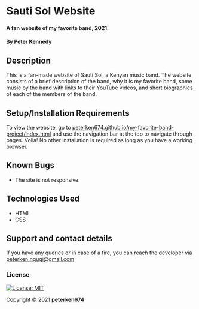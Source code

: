 # Sauti Sol Website
#### A fan website of my favorite band, 2021.
#### By **Peter Kennedy**
## Description
This is a fan-made website of Sauti Sol, a Kenyan music band. The website consists of a brief description of the band, why it is my favorite band, some music by the band with links to their YouTube videos, and short biographies of each of the members of the band.
## Setup/Installation Requirements
To view the website, go to [peterken674.github.io/my-favorite-band-project/index.html](https://peterken674.github.io/my-favorite-band-project/index.html) and use the navigation bar at the top to navigate through pages. Voila! No other installation is required as long as you have a working browser.
## Known Bugs
- The site is not responsive.
## Technologies Used
- HTML
- CSS
## Support and contact details
If you have any queries or in case of a fire, you can reach the developer via [peterken.ngugi@gmail.com](mailto:peterken.ngugi@gmail.com)
### License
 [![License: MIT](https://img.shields.io/badge/License-MIT-yellow.svg)](LICENSE)

Copyright &copy; 2021 **[peterken674](www.github.com/peterken674)**